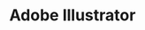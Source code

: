 ---
blog: https://blogs.adobe.com/adobeillustrator/
facebook: https://www.facebook.com/AdobeIllustrator/
images:
- adobe_illustrator-ar21.svg
- adobe_illustrator-icon.svg
logohandle: adobe_illustrator
sort: illustrator
tags:
- adobe
- graphics
- svg
title: Adobe Illustrator
twitter: https://x.com/Illustrator
website: https://www.adobe.com/products/illustrator.html
wikipedia: https://en.wikipedia.org/wiki/Adobe_Illustrator
---